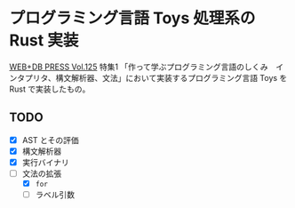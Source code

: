 # プログラミング言語 Toys 処理系の Rust 実装

[WEB+DB PRESS Vol.125](https://gihyo.jp/magazine/wdpress/archive/2021/vol125) 特集1 「作って学ぶプログラミング言語のしくみ　インタプリタ、構文解析器、文法」において実装するプログラミング言語 Toys を Rust で実装したもの。

## TODO

- [x] AST とその評価
- [x] 構文解析器
- [x] 実行バイナリ
- [ ] 文法の拡張
  - [x] `for`
  - [ ] ラベル引数
